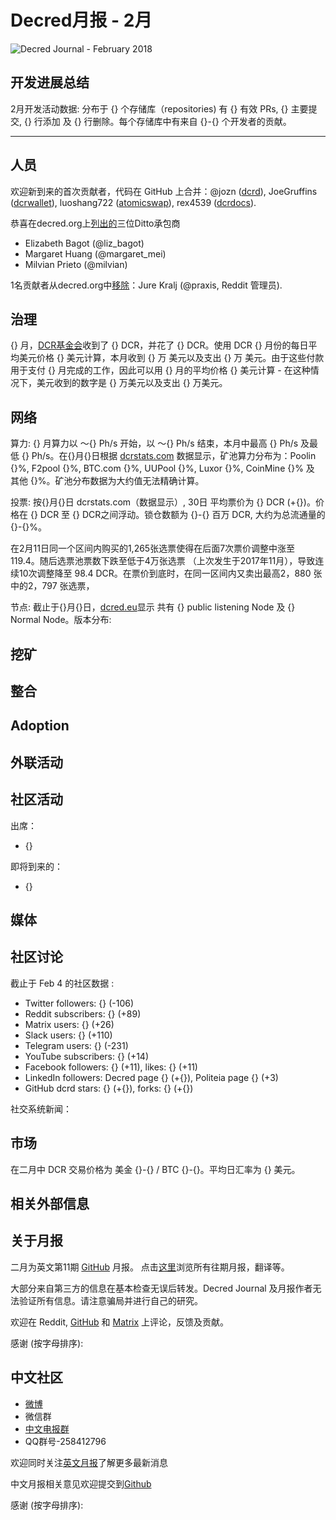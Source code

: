 # Decred月报 - 2月 

![Decred Journal - February 2018]()




## 开发进展总结




2月开发活动数据: 分布于 {} 个存储库（repositories) 有 {} 有效 PRs, {} 主要提交, {} 行添加 及 {} 行删除。每个存储库中有来自 {}-{} 个开发者的贡献。

---

## 人员

欢迎新到来的首次贡献者，代码在 GitHub 上合并：@jozn ([dcrd](https://github.com/decred/dcrd/commits?author=jozn)), JoeGruffins ([dcrwallet](https://github.com/decred/dcrwallet/commits?author=JoeGruffins)), luoshang722 ([atomicswap](https://github.com/decred/atomicswap/commits?author=luoshang722)), rex4539 ([dcrdocs](https://github.com/decred/dcrdocs/commits?author=rex4539)).

恭喜在decred.org上[列出的](https://github.com/decred/dcrweb/issues/562)三位Ditto承包商

* Elizabeth Bagot (@liz_bagot)
* Margaret Huang (@margaret_mei)
* Milvian Prieto (@milvian)

1名贡献者从decred.org中[移除](https://github.com/decred/dcrweb/pull/541)：Jure Kralj (@praxis, Reddit 管理员).

## 治理

{} 月，[DCR基金会](https://explorer.dcrdata.org/address/Dcur2mcGjmENx4DhNqDctW5wJCVyT3Qeqkx)收到了 {} DCR，并花了 {} DCR。使用 DCR {} 月份的每日平均美元价格 {} 美元计算，本月收到 {} 万 美元以及支出 {} 万 美元。由于这些付款用于支付 {} 月完成的工作，因此可以用 {} 月的平均价格 {} 美元计算 - 在这种情况下，美元收到的数字是 {} 万美元以及支出 {} 万美元。

## 网络

算力: {} 月算力以 ～{} Ph/s 开始，以 ～{} Ph/s 结束，本月中最高 {} Ph/s 及最低 {} Ph/s。在{}月{}日根据 [dcrstats.com](https://dcrstats.com/pow) 数据显示，矿池算力分布为：Poolin {}%, F2pool {}%, BTC.com {}%, UUPool {}%, Luxor {}%, CoinMine {}% 及 其他 {}%。矿池分布数据为大约值无法精确计算。 

投票: 按{}月{}日 dcrstats.com（数据显示）, 30日 平均票价为 {} DCR (+{})。价格在 {} DCR 至 {} DCR之间浮动。锁仓数额为 {}-{} 百万 DCR, 大约为总流通量的 {}-{}%。

在2月11日同一个区间内购买的1,265张选票使得在后面7次票价调整中涨至 119.4。随后选票池票数下跌至低于4万张选票 （上次发生于2017年11月），导致连续10次调整降至 98.4 DCR。在票价到底时，在同一区间内又卖出最高2，880 张中的2，797 张选票，

节点: 截止于{}月{}日，[dcred.eu](https://dcred.eu/nodeStats)显示 共有 {} public listening Node 及 {} Normal Node。版本分布: 

## 挖矿



## 整合


## Adoption


## 外联活动


## 社区活动

出席：

* {}

即将到来的：

* {}

## 媒体



## 社区讨论

截止于 Feb 4 的社区数据 :

* Twitter followers: {} (-106)
* Reddit subscribers: {} (+89)
* Matrix users: {} (+26)
* Slack users: {} (+110)
* Telegram users: {} (-231)
* YouTube subscribers: {} (+14)
* Facebook followers: {} (+11), likes: {} (+11)
* LinkedIn followers: Decred page {} (+{}), Politeia page {} (+3)
* GitHub dcrd stars: {} (+{}), forks: {} (+{})

社交系统新闻：


## 市场

在二月中 DCR 交易价格为 美金 {}-{} / BTC {}-{}。平均日汇率为 {} 美元。

## 相关外部信息





## 关于月报
二月为英文第11期 [GitHub](https://xaur.github.io/decred-news/journal/201902) 月报。 点击[这里](https://xaur.github.io/decred-news/)浏览所有往期月报，翻译等。

大部分来自第三方的信息在基本检查无误后转发。Decred Journal 及月报作者无法验证所有信息。请注意骗局并进行自己的研究。

欢迎在 Reddit, [GitHub](https://github.com/xaur/decred-news/issues) 和 [Matrix](https://matrix.to/#/!lbzTjhzNbIaDbuAxkS:decred.org) 上评论，反馈及贡献。

感谢 (按字母排序): 


## 中文社区 

* [微博](https://www.weibo.com/DecredProject)
* 微信群
* [中文电报群](https://t.me/decred_cn)
* QQ群号-258412796

欢迎同时关注[英文月报](https://github.com/xaur/decred-news)了解更多最新消息

中文月报相关意见欢迎提交到[Github](https://github.com/Guang168/DecredCNJournal/issues)

感谢 (按字母排序): 
